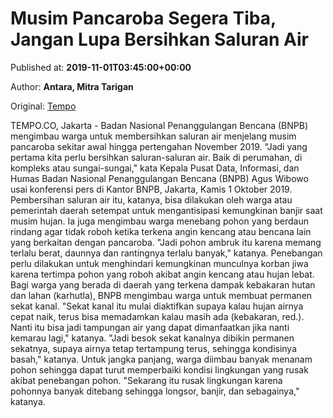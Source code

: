 
# Musim Pancaroba Segera Tiba, Jangan Lupa Bersihkan Saluran Air

Published at: **2019-11-01T03:45:00+00:00**

Author: **Antara, Mitra Tarigan**

Original: [Tempo](https://gaya.tempo.co/read/1266925/musim-pancaroba-segera-tiba-jangan-lupa-bersihkan-saluran-air?utm_source=Digital+Marketing&utm_medium=Twitter&utm_campaign=Gaya_Novi)

TEMPO.CO, Jakarta - Badan Nasional Penanggulangan Bencana (BNPB) mengimbau warga untuk membersihkan saluran air menjelang musim pancaroba sekitar awal hingga pertengahan November 2019. "Jadi yang pertama kita perlu bersihkan saluran-saluran air. Baik di perumahan, di kompleks atau sungai-sungai," kata Kepala Pusat Data, Informasi, dan Humas Badan Nasional Penanggulangan Bencana (BNPB) Agus Wibowo usai konferensi pers di Kantor BNPB, Jakarta, Kamis 1 Oktober 2019.
Pembersihan saluran air itu, katanya, bisa dilakukan oleh warga atau pemerintah daerah setempat untuk mengantisipasi kemungkinan banjir saat musim hujan. Ia juga mengimbau warga menebang pohon yang berdaun rindang agar tidak roboh ketika terkena angin kencang atau bencana lain yang berkaitan dengan pancaroba. "Jadi pohon ambruk itu karena memang terlalu berat, daunnya dan rantingnya terlalu banyak," katanya.
Penebangan perlu dilakukan untuk menghindari kemungkinan munculnya korban jiwa karena tertimpa pohon yang roboh akibat angin kencang atau hujan lebat.
Bagi warga yang berada di daerah yang terkena dampak kebakaran hutan dan lahan (karhutla), BNPB mengimbau warga untuk membuat permanen sekat kanal. "Sekat kanal itu mulai diaktifkan supaya kalau hujan airnya cepat naik, terus bisa memadamkan kalau masih ada (kebakaran, red.). Nanti itu bisa jadi tampungan air yang dapat dimanfaatkan jika nanti kemarau lagi," katanya.
"Jadi besok sekat kanalnya dibikin permanen sekatnya, supaya airnya tetap tertampung terus, sehingga kondisinya basah," katanya.
Untuk jangka panjang, warga diimbau banyak menanam pohon sehingga dapat turut memperbaiki kondisi lingkungan yang rusak akibat penebangan pohon. "Sekarang itu rusak lingkungan karena pohonnya banyak ditebang sehingga longsor, banjir, dan sebagainya," katanya.
